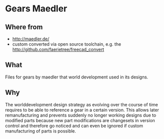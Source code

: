 Gears Maedler
===



Where from
---
* http://maedler.de/
* custom converted via open source toolchain, e.g. the http://github.com/faerietree/freecad_convert



What
---
Files for gears by maedler that world development used in its designs.



Why
---
The worlddevelopment design strategy as evolving over the course of time requires to be able to reference a gear in a certain version.
This allows later remanufacturing and prevents suddenly no longer working designs due to modified parts because new part modifications are changesets in version control and therefore go noticed and can even be ignored if custom manufacturing of parts is possible.

